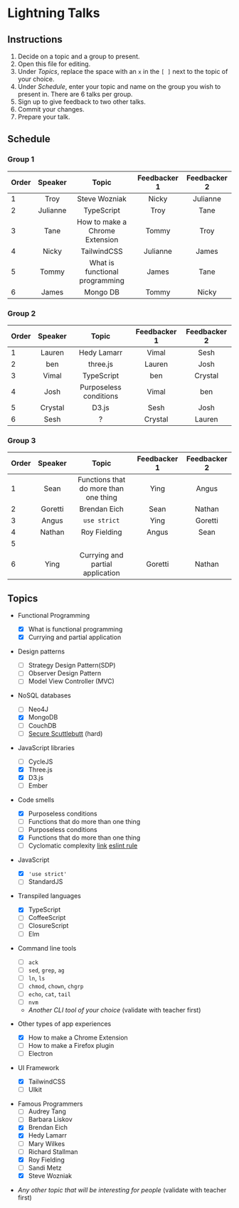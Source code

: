 # Lightning Talks

## Instructions

1. Decide on a topic and a group to present.
1. Open this file for editing.
1. Under _Topics_, replace the space with an `x` in the `[ ]` next to the topic of your choice.
1. Under _Schedule_, enter your topic and name on the group you wish to present in. There are 6 talks per group.
1. Sign up to give feedback to two other talks.
1. Commit your changes.
1. Prepare your talk.

## Schedule

### Group 1

| Order | Speaker  |     Topic     | Feedbacker 1 | Feedbacker 2 |
| ----- | :------: | :-----------: | :----------: | :----------: |
| 1     |   Troy   | Steve Wozniak |    Nicky     |   Julianne   |
| 2     | Julianne |  TypeScript   |     Troy     |       Tane       |
| 3     |  Tane        |    How to make a Chrome Extension           |   Tommy    |     Troy     |
| 4     |  Nicky   |  TailwindCSS  |   Julianne   |          James    |
| 5     |  Tommy   | What is functional programming |   James        |      Tane        |
| 6     |  James   |    Mongo DB   |  Tommy       |    Nicky     |

### Group 2


| Order | Speaker |    Topic    | Feedbacker 1 | Feedbacker 2 |
| ----- | :-----: | :---------: | :----------: | :----------: |
| 1     | Lauren  | Hedy Lamarr |    Vimal     |  Sesh            |
| 2     |   ben   |  three.js   |    Lauren    |   Josh           |
| 3     |  Vimal  | TypeScript  |     ben      |    Crystal   |
| 4     | Josh    | Purposeless conditions |    Vimal     |     ben      |
| 5     | Crystal |      D3.js  | Sesh         |     Josh         |
| 6     |   Sesh  |     ?       |    Crystal   |        Lauren      |

### Group 3

| Order | Speaker |    Topic     | Feedbacker 1 | Feedbacker 2 |
| ----- | :-----: | :----------: | :----------: | :----------: |
| 1     | Sean    | Functions that do more than one thing|        Ying      |   Angus    |
| 2     | Goretti | Brendan Eich |     Sean     |   Nathan     |
| 3     | Angus   | `use strict` |     Ying     |   Goretti    |
| 4     | Nathan  | Roy Fielding |     Angus    |    Sean      |
| 5     |         |              |              |              |
| 6     |  Ying   | Currying and partial application|   Goretti    |   Nathan     |

## Topics

- Functional Programming

  - [x] What is functional programming
  - [x] Currying and partial application

- Design patterns

  - [ ] Strategy Design Pattern(SDP)
  - [ ] Observer Design Pattern
  - [ ] Model View Controller (MVC)

- NoSQL databases

  - [ ] Neo4J
  - [X] MongoDB
  - [ ] CouchDB
  - [ ] [Secure Scuttlebutt](https://ssbc.github.io/secure-scuttlebutt/) (hard)

- JavaScript libraries

  - [ ] CycleJS
  - [x] Three.js
  - [x] D3.js
  - [ ] Ember

- Code smells

  - [x] Purposeless conditions
  - [ ] Functions that do more than one thing
  - [ ] Purposeless conditions
  - [x] Functions that do more than one thing
  - [ ] Cyclomatic complexity [link](http://webuniverse.io/cyclomatic-complexity-refactoring-tips/) [eslint rule](http://eslint.org/docs/rules/complexity)

- JavaScript

  - [x] `'use strict'`
  - [ ] StandardJS

- Transpiled languages

  - [x] TypeScript
  - [ ] CoffeeScript
  - [ ] ClosureScript
  - [ ] Elm

- Command line tools

  - [ ] `ack`
  - [ ] `sed`, `grep`, `ag`
  - [ ] `ln`, `ls`
  - [ ] `chmod`, `chown`, `chgrp`
  - [ ] `echo`, `cat`, `tail`
  - [ ] `nvm`
  - _Another CLI tool of your choice_ (validate with teacher first)

- Other types of app experiences

  - [x] How to make a Chrome Extension
  - [ ] How to make a Firefox plugin
  - [ ] Electron

- UI Framework

  - [x] TailwindCSS
  - [ ] UIkit

* Famous Programmers
  - [ ] Audrey Tang
  - [ ] Barbara Liskov
  - [x] Brendan Eich
  - [x] Hedy Lamarr
  - [ ] Mary Wilkes
  - [ ] Richard Stallman
  - [x] Roy Fielding
  - [ ] Sandi Metz
  - [x] Steve Wozniak

- _Any other topic that will be interesting for people_ (validate with teacher first)
